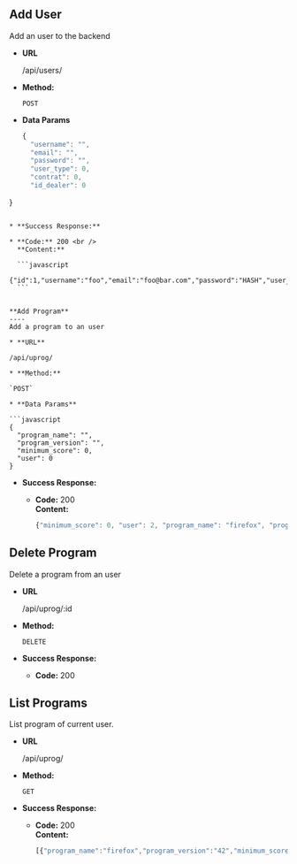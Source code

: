**Add User**
----
  Add an user to the backend

* **URL**

  /api/users/

* **Method:**

  `POST`

* **Data Params**

  ```javascript
  {
    "username": "",
    "email": "",
    "password": "",
    "user_type": 0,
    "contrat": 0,
    "id_dealer": 0
}
  ```

* **Success Response:**

  * **Code:** 200 <br />
    **Content:**
    
    ```javascript
    {"id":1,"username":"foo","email":"foo@bar.com","password":"HASH","user_type":0,"contrat":0,"id_dealer":0}
    ```


**Add Program**
----
  Add a program to an user

* **URL**

  /api/uprog/

* **Method:**

  `POST`

* **Data Params**

  ```javascript
  {
    "program_name": "",
    "program_version": "",
    "minimum_score": 0,
    "user": 0
  }
  ```

* **Success Response:**

  * **Code:** 200 <br />
    **Content:**
    
    ```javascript
    {"minimum_score": 0, "user": 2, "program_name": "firefox", "program_version": "0"}
    ```

**Delete Program**
----
  Delete a program from an user

* **URL**

  /api/uprog/:id

* **Method:**

  `DELETE`

* **Success Response:**

  * **Code:** 200 <br />

**List Programs**
----
  List program of current user.

* **URL**

  /api/uprog/

* **Method:**

  `GET`

* **Success Response:**

  * **Code:** 200 <br />
    **Content:**
    
    ```javascript
    [{"program_name":"firefox","program_version":"42","minimum_score":0,"user":1}]
    ```

